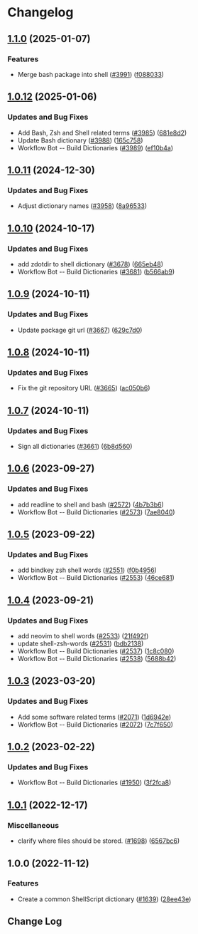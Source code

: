 # Changelog

## [1.1.0](https://github.com/khulnasoft/codetypo-dicts/compare/@codetypo/dict-shell@1.0.12...@codetypo/dict-shell@1.1.0) (2025-01-07)


### Features

* Merge bash package into shell ([#3991](https://github.com/khulnasoft/codetypo-dicts/issues/3991)) ([f088033](https://github.com/khulnasoft/codetypo-dicts/commit/f088033df250d4b97381412c8d7059b83484cc8a))

## [1.0.12](https://github.com/khulnasoft/codetypo-dicts/compare/@codetypo/dict-shell@1.0.11...@codetypo/dict-shell@1.0.12) (2025-01-06)


### Updates and Bug Fixes

* Add Bash, Zsh and Shell related terms ([#3985](https://github.com/khulnasoft/codetypo-dicts/issues/3985)) ([681e8d2](https://github.com/khulnasoft/codetypo-dicts/commit/681e8d2e1fd4302dbc2ce613b2e428f555dc17cb))
* Update Bash dictionary ([#3988](https://github.com/khulnasoft/codetypo-dicts/issues/3988)) ([165c758](https://github.com/khulnasoft/codetypo-dicts/commit/165c758fa135f0f1af7799d3969bdcc5bfa8e656))
* Workflow Bot -- Build Dictionaries ([#3989](https://github.com/khulnasoft/codetypo-dicts/issues/3989)) ([ef10b4a](https://github.com/khulnasoft/codetypo-dicts/commit/ef10b4aa07893bc7b9a7187c8f1bb0b3973fb97c))

## [1.0.11](https://github.com/khulnasoft/codetypo-dicts/compare/@codetypo/dict-shell@1.0.10...@codetypo/dict-shell@1.0.11) (2024-12-30)


### Updates and Bug Fixes

* Adjust dictionary names ([#3958](https://github.com/khulnasoft/codetypo-dicts/issues/3958)) ([8a96533](https://github.com/khulnasoft/codetypo-dicts/commit/8a96533bec21280103740868b81559437c413501))

## [1.0.10](https://github.com/khulnasoft/codetypo-dicts/compare/@codetypo/dict-shell@1.0.9...@codetypo/dict-shell@1.0.10) (2024-10-17)


### Updates and Bug Fixes

* add zdotdir to shell dictionary ([#3678](https://github.com/khulnasoft/codetypo-dicts/issues/3678)) ([665eb48](https://github.com/khulnasoft/codetypo-dicts/commit/665eb488c30cdc6216ba1da516df520a96451299))
* Workflow Bot -- Build Dictionaries ([#3681](https://github.com/khulnasoft/codetypo-dicts/issues/3681)) ([b566ab9](https://github.com/khulnasoft/codetypo-dicts/commit/b566ab9ab550598d6cfaeb559d71db4b587fdeaa))

## [1.0.9](https://github.com/khulnasoft/codetypo-dicts/compare/@codetypo/dict-shell@1.0.8...@codetypo/dict-shell@1.0.9) (2024-10-11)


### Updates and Bug Fixes

* Update package git url ([#3667](https://github.com/khulnasoft/codetypo-dicts/issues/3667)) ([629c7d0](https://github.com/khulnasoft/codetypo-dicts/commit/629c7d0a5e1bacad1d3874b1f8372edc3494ef97))

## [1.0.8](https://github.com/khulnasoft/codetypo-dicts/compare/@codetypo/dict-shell@1.0.7...@codetypo/dict-shell@1.0.8) (2024-10-11)


### Updates and Bug Fixes

* Fix the git repository URL ([#3665](https://github.com/khulnasoft/codetypo-dicts/issues/3665)) ([ac050b6](https://github.com/khulnasoft/codetypo-dicts/commit/ac050b697d57820109995e92fac5ccc32ced1723))

## [1.0.7](https://github.com/khulnasoft/codetypo-dicts/compare/@codetypo/dict-shell@1.0.6...@codetypo/dict-shell@1.0.7) (2024-10-11)


### Updates and Bug Fixes

* Sign all dictionaries ([#3661](https://github.com/khulnasoft/codetypo-dicts/issues/3661)) ([6b8d560](https://github.com/khulnasoft/codetypo-dicts/commit/6b8d560cf51a593458ce42bca415859f872cfc97))

## [1.0.6](https://github.com/khulnasoft/codetypo-dicts/compare/@codetypo/dict-shell@1.0.5...@codetypo/dict-shell@1.0.6) (2023-09-27)


### Updates and Bug Fixes

* add readline to shell and bash ([#2572](https://github.com/khulnasoft/codetypo-dicts/issues/2572)) ([4b7b3b6](https://github.com/khulnasoft/codetypo-dicts/commit/4b7b3b6930a392fd22192ddf5884538410ca20fb))
* Workflow Bot -- Build Dictionaries ([#2573](https://github.com/khulnasoft/codetypo-dicts/issues/2573)) ([7ae8040](https://github.com/khulnasoft/codetypo-dicts/commit/7ae8040a41ace6e7b011652eda0d96d89a490f52))

## [1.0.5](https://github.com/khulnasoft/codetypo-dicts/compare/@codetypo/dict-shell@1.0.4...@codetypo/dict-shell@1.0.5) (2023-09-22)


### Updates and Bug Fixes

* add bindkey zsh shell words ([#2551](https://github.com/khulnasoft/codetypo-dicts/issues/2551)) ([f0b4956](https://github.com/khulnasoft/codetypo-dicts/commit/f0b4956ac1ae7b8c0556b951565107cb99dce9fc))
* Workflow Bot -- Build Dictionaries ([#2553](https://github.com/khulnasoft/codetypo-dicts/issues/2553)) ([46ce681](https://github.com/khulnasoft/codetypo-dicts/commit/46ce6812d8770d6017b72c48faf4f91ca2092896))

## [1.0.4](https://github.com/khulnasoft/codetypo-dicts/compare/@codetypo/dict-shell@1.0.3...@codetypo/dict-shell@1.0.4) (2023-09-21)


### Updates and Bug Fixes

* add neovim to shell words ([#2533](https://github.com/khulnasoft/codetypo-dicts/issues/2533)) ([21f492f](https://github.com/khulnasoft/codetypo-dicts/commit/21f492ff041fc0c4e1c1d2f84d1a7e9be6409400))
* update shell-zsh-words ([#2531](https://github.com/khulnasoft/codetypo-dicts/issues/2531)) ([bdb2138](https://github.com/khulnasoft/codetypo-dicts/commit/bdb21389ad8b7ae56d3f70fc6296b8958400628c))
* Workflow Bot -- Build Dictionaries ([#2537](https://github.com/khulnasoft/codetypo-dicts/issues/2537)) ([1c8c080](https://github.com/khulnasoft/codetypo-dicts/commit/1c8c0806bb50d3af5918f9526dbeaaaff5632fee))
* Workflow Bot -- Build Dictionaries ([#2538](https://github.com/khulnasoft/codetypo-dicts/issues/2538)) ([5688b42](https://github.com/khulnasoft/codetypo-dicts/commit/5688b42dcc451aba7ff257ab5180c15f4e37abe2))

## [1.0.3](https://github.com/khulnasoft/codetypo-dicts/compare/@codetypo/dict-shell@1.0.2...@codetypo/dict-shell@1.0.3) (2023-03-20)


### Updates and Bug Fixes

* Add some software related terms ([#2071](https://github.com/khulnasoft/codetypo-dicts/issues/2071)) ([1d6942e](https://github.com/khulnasoft/codetypo-dicts/commit/1d6942ec4ba78740b75d4153b15f4a7f2b89f741))
* Workflow Bot -- Build Dictionaries ([#2072](https://github.com/khulnasoft/codetypo-dicts/issues/2072)) ([7c7f650](https://github.com/khulnasoft/codetypo-dicts/commit/7c7f650e7af426f8893fd20facb4fc8db1bae75b))

## [1.0.2](https://github.com/khulnasoft/codetypo-dicts/compare/@codetypo/dict-shell@1.0.1...@codetypo/dict-shell@1.0.2) (2023-02-22)


### Updates and Bug Fixes

* Workflow Bot -- Build Dictionaries ([#1950](https://github.com/khulnasoft/codetypo-dicts/issues/1950)) ([3f2fca8](https://github.com/khulnasoft/codetypo-dicts/commit/3f2fca8b64c800723cc572f5ef83e92d5ec64673))

## [1.0.1](https://github.com/khulnasoft/codetypo-dicts/compare/@codetypo/dict-shell@1.0.0...@codetypo/dict-shell@1.0.1) (2022-12-17)


### Miscellaneous

* clarify where files should be stored. ([#1698](https://github.com/khulnasoft/codetypo-dicts/issues/1698)) ([6567bc6](https://github.com/khulnasoft/codetypo-dicts/commit/6567bc62130404cb32945bdcc3bf07316c839396))

## 1.0.0 (2022-11-12)


### Features

* Create a common ShellScript dictionary ([#1639](https://github.com/khulnasoft/codetypo-dicts/issues/1639)) ([28ee43e](https://github.com/khulnasoft/codetypo-dicts/commit/28ee43ef4787db13fc304f8be47cc0f8a9e76eab))

## Change Log
